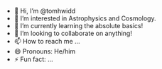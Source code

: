 - 👋 Hi, I’m @tomhwidd
- 👀 I’m interested in Astrophysics and Cosmology. 
- 🌱 I’m currently learning the absolute basics!
- 💞️ I’m looking to collaborate on anything!
- 📫 How to reach me ...
- 😄 Pronouns: He/him
- ⚡ Fun fact: ...

<!---
tomhwidd/tomhwidd is a ✨ special ✨ repository because its `README.md` (this file) appears on your GitHub profile.
You can click the Preview link to take a look at your changes.
--->

